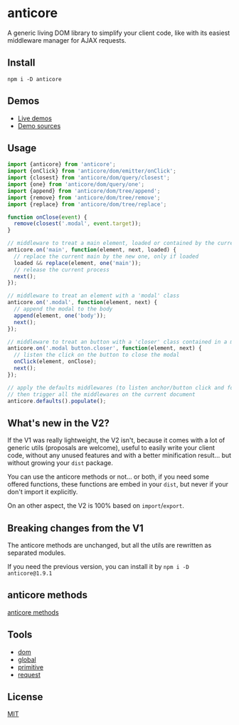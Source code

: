 # <a name="reference">anticore</a>

A generic living DOM library to simplify your client code, like with its easiest middleware manager for
AJAX requests.

## Install

`npm i -D anticore`

## Demos

* [Live demos](http://lcfvs.github.io/anticore)
* [Demo sources](https://github.com/Lcfvs/anticore/tree/gh-pages)

## Usage

```js
import {anticore} from 'anticore';
import {onClick} from 'anticore/dom/emitter/onClick';
import {closest} from 'anticore/dom/query/closest';
import {one} from 'anticore/dom/query/one';
import {append} from 'anticore/dom/tree/append';
import {remove} from 'anticore/dom/tree/remove';
import {replace} from 'anticore/dom/tree/replace';

function onClose(event) {
  remove(closest('.modal', event.target));
}

// middleware to treat a main element, loaded or contained by the current document
anticore.on('main', function(element, next, loaded) {
  // replace the current main by the new one, only if loaded
  loaded && replace(element, one('main'));
  // release the current process
  next(); 
});

// middleware to treat an element with a 'modal' class
anticore.on('.modal', function(element, next) {
  // append the modal to the body
  append(element, one('body'));
  next(); 
});

// middleware to treat an button with a 'closer' class contained in a modal 
anticore.on('.modal button.closer', function(element, next) {
  // listen the click on the button to close the modal
  onClick(element, onClose);
  next(); 
});

// apply the defaults middlewares (to listen anchor/button click and form submit)
// then trigger all the middlewares on the current document 
anticore.defaults().populate();
```

## What's new in the V2?

If the V1 was really lightweight, the V2 isn't, because it comes with a lot of generic utils (proposals are
welcome), useful to easily write your client code, without any unused features and with a better
minification result... but without growing your `dist` package.

You can use the anticore methods or not... or both, if you need some offered functions, these functions are
embed in your `dist`, but never if your don't import it explicitly.

On an other aspect, the V2 is 100% based on `import`/`export`.

## Breaking changes from the V1

The anticore methods are unchanged, but all the utils are rewritten as separated modules.

If you need the previous version, you can install it by `npm i -D anticore@1.9.1`


## anticore methods

[anticore methods](./anticore.md#reference)

## Tools

* [dom](./dom/#reference)
* [global](./global/#reference)
* [primitive](./primitive/#reference)
* [request](./request/#reference)

## License

[MIT](./licence.md)